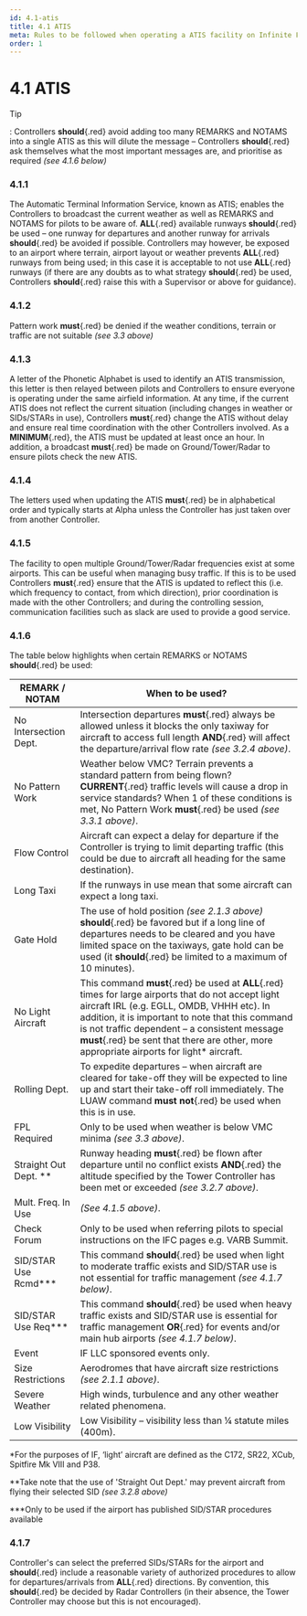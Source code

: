 ```yaml
---
id: 4.1-atis
title: 4.1 ATIS
meta: Rules to be followed when operating a ATIS facility on Infinite Flight.
order: 1
---
```


# 4.1 ATIS

 

Tip

: Controllers **should**{.red} avoid adding too many REMARKS and NOTAMS into a single ATIS as this will dilute the message – Controllers **should**{.red} ask themselves what the most important messages are, and prioritise as required *(see 4.1.6 below)*



### 4.1.1    

The Automatic Terminal Information Service, known as ATIS; enables the Controllers to broadcast the current weather as well as REMARKS and NOTAMS for pilots to be aware of. **ALL**{.red} available runways **should**{.red} be used – one runway for departures and another runway for arrivals **should**{.red} be avoided if possible. Controllers may however, be exposed to an airport where terrain, airport layout or weather prevents **ALL**{.red} runways from being used; in this case it is acceptable to not use **ALL**{.red} runways (if there are any doubts as to what strategy **should**{.red} be used, Controllers **should**{.red} raise this with a Supervisor or above for guidance).



### 4.1.2    

Pattern work **must**{.red} be denied if the weather conditions, terrain or traffic are not suitable *(see 3.3 above)*



### 4.1.3    

A letter of the Phonetic Alphabet is used to identify an ATIS transmission, this letter is then relayed between pilots and Controllers to ensure everyone is operating under the same airfield information. At any time, if the current ATIS does not reflect the current situation (including changes in weather or SIDs/STARs in use), Controllers **must**{.red} change the ATIS without delay and ensure real time coordination with the other Controllers involved. As a **MINIMUM**{.red}, the ATIS must be updated at least once an hour. In addition, a broadcast **must**{.red} be made on Ground/Tower/Radar to ensure pilots check the new ATIS.



### 4.1.4    

The letters used when updating the ATIS **must**{.red} be in alphabetical order and typically starts at Alpha unless the Controller has just taken over from another Controller.



### 4.1.5    

The facility to open multiple Ground/Tower/Radar frequencies exist at some airports. This can be useful when managing busy traffic. If this is to be used Controllers **must**{.red} ensure that the ATIS is updated to reflect this (i.e. which frequency to contact, from which direction), prior coordination is made with the other Controllers; and during the controlling session, communication facilities such as slack are used to provide a good service.

 

### 4.1.6    

The table below highlights when certain REMARKS or NOTAMS **should**{.red} be used:

 

| **REMARK  / NOTAM**   | **When  to be used?**                    |
| --------------------- | ---------------------------------------- |
| No Intersection Dept. | Intersection departures **must**{.red} always be allowed unless it blocks the only taxiway for aircraft to access full length **AND**{.red} will affect the departure/arrival flow rate *(see 3.2.4 above)*. |
| No Pattern Work       | Weather below VMC? Terrain prevents a standard pattern from being flown? **CURRENT**{.red} traffic levels will cause a drop in service standards? When 1 of these conditions is met, No Pattern Work **must**{.red} be used *(see 3.3.1 above)*. |
| Flow Control          | Aircraft can expect a delay for departure if the Controller is trying to limit departing traffic (this could be due to aircraft all heading for the same destination). |
| Long Taxi             | If the runways in use mean that some aircraft can expect a long taxi. |
| Gate Hold             | The use of hold position *(see 2.1.3 above)* **should**{.red} be favored but if a long line of  departures needs to be cleared and you have limited space on the taxiways,  gate hold can be used (it **should**{.red} be limited to a maximum of 10 minutes). |
| No Light Aircraft     | This command **must**{.red} be used at **ALL**{.red} times for large airports that do not accept light aircraft IRL (e.g. EGLL, OMDB, VHHH etc). In addition, it is important to note that this command is not traffic dependent – a consistent message **must**{.red} be sent that there are other, more appropriate airports for light* aircraft. |
| Rolling Dept.         | To expedite departures – when aircraft are cleared for take-off they will be expected to line up and start their take-off roll immediately. The LUAW command **must not**{.red} be used when this is in use. |
| FPL Required          | Only to be used when weather is below VMC minima *(see 3.3 above)*. |
| Straight Out Dept. ** | Runway heading **must**{.red} be flown after departure until no conflict exists **AND**{.red} the altitude specified by the Tower Controller has been met or exceeded *(see 3.2.7 above)*. |
| Mult. Freq. In Use    | *(See 4.1.5 above)*.                     |
| Check Forum           | Only to be used when referring pilots to special instructions on the IFC pages e.g. VARB Summit. |
| SID/STAR Use Rcmd***  | This command **should**{.red} be used when light to moderate traffic exists and SID/STAR use is not essential for traffic management *(see 4.1.7 below)*. |
| SID/STAR Use Req***   | This command **should**{.red} be used when heavy traffic exists and SID/STAR use is essential for traffic management **OR**{.red} for events and/or main hub airports  *(see 4.1.7 below)*. |
| Event                 | IF LLC sponsored events only.            |
| Size Restrictions     | Aerodromes that have aircraft size restrictions  *(see 2.1.1 above)*. |
| Severe Weather        | High winds, turbulence and any other weather related phenomena. |
| Low Visibility        | Low Visibility – visibility less than ¼  statute miles (400m). |

 

*For the purposes of IF, ‘light’ aircraft are defined as the C172, SR22, XCub, Spitfire Mk VIII and P38.

**Take note that the use of 'Straight Out Dept.' may prevent aircraft from flying their selected SID *(see 3.2.8 above)*

***Only to be used if the airport has published SID/STAR procedures available



### 4.1.7

Controller's can select the preferred SIDs/STARs for the airport and **should**{.red} include a reasonable variety of authorized procedures to allow for departures/arrivals from **ALL**{.red} directions. By convention, this **should**{.red} be decided by Radar Controllers (in their absence, the Tower Controller may choose but this is not encouraged). 